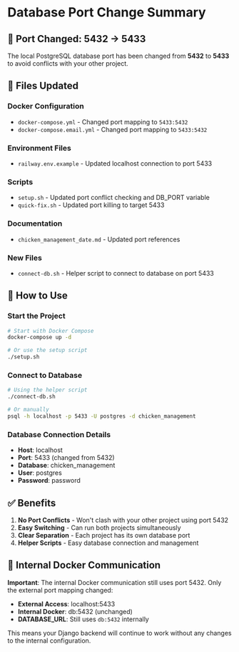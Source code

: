 # Database Port Change Summary

## 🔄 Port Changed: 5432 → 5433

The local PostgreSQL database port has been changed from **5432** to **5433** to avoid conflicts with your other project.

## 📝 Files Updated

### Docker Configuration
- `docker-compose.yml` - Changed port mapping to `5433:5432`
- `docker-compose.email.yml` - Changed port mapping to `5433:5432`

### Environment Files
- `railway.env.example` - Updated localhost connection to port 5433

### Scripts
- `setup.sh` - Updated port conflict checking and DB_PORT variable
- `quick-fix.sh` - Updated port killing to target 5433

### Documentation
- `chicken_management_date.md` - Updated port references

### New Files
- `connect-db.sh` - Helper script to connect to database on port 5433

## 🚀 How to Use

### Start the Project
```bash
# Start with Docker Compose
docker-compose up -d

# Or use the setup script
./setup.sh
```

### Connect to Database
```bash
# Using the helper script
./connect-db.sh

# Or manually
psql -h localhost -p 5433 -U postgres -d chicken_management
```

### Database Connection Details
- **Host**: localhost
- **Port**: 5433 (changed from 5432)
- **Database**: chicken_management
- **User**: postgres
- **Password**: password

## ✅ Benefits

1. **No Port Conflicts** - Won't clash with your other project using port 5432
2. **Easy Switching** - Can run both projects simultaneously
3. **Clear Separation** - Each project has its own database port
4. **Helper Scripts** - Easy database connection and management

## 🔧 Internal Docker Communication

**Important**: The internal Docker communication still uses port 5432. Only the external port mapping changed:
- **External Access**: localhost:5433
- **Internal Docker**: db:5432 (unchanged)
- **DATABASE_URL**: Still uses `db:5432` internally

This means your Django backend will continue to work without any changes to the internal configuration.
